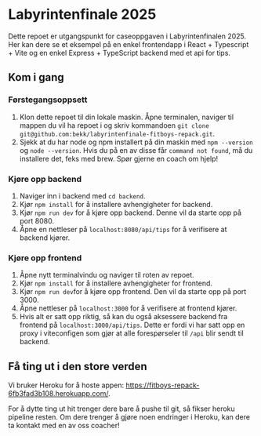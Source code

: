 # Labyrintenfinale 2025

Dette repoet er utgangspunkt for caseoppgaven i Labyrintenfinalen 2025. Her kan dere se et eksempel på en enkel frontendapp i React + Typescript + Vite og en enkel Express + TypeScript backend med et api for tips.

## Kom i gang

### Førstegangsoppsett

1. Klon dette repoet til din lokale maskin. Åpne terminalen, naviger til mappen du vil ha repoet i og skriv kommandoen `git clone git@github.com:bekk/labyrintenfinale-fitboys-repack.git`.
2. Sjekk at du har node og npm installert på din maskin med `npm --version` og `node --version`. Hvis du på en av disse får `command not found`, må du installere det, feks med brew. Spør gjerne en coach om hjelp!

### Kjøre opp backend

1. Naviger inn i backend med `cd backend`.
2. Kjør `npm install` for å installere avhengigheter for backend.
3. Kjør `npm run dev` for å kjøre opp backend. Denne vil da starte opp på port 8080.
4. Åpne en nettleser på `localhost:8080/api/tips` for å verifisere at backend kjører.

### Kjøre opp frontend

1. Åpne nytt terminalvindu og naviger til roten av repoet.
2. Kjør `npm install` for å installere avhengigheter for frontend.
3. Kjør `npm run dev`for å kjøre opp frontend. Den vil da starte opp på port 3000.
4. Åpne nettleser på `localhost:3000` for å verifisere at frontend kjører.
5. Hvis alt er satt opp riktig, så kan du også aksessere backend fra frontend på `localhost:3000/api/tips`. Dette er fordi vi har satt opp en proxy i viteconfigen som gjør at alle forespørseler til `/api` blir sendt til backend.

## Få ting ut i den store verden

Vi bruker Heroku for å hoste appen: https://fitboys-repack-6fb3fad3b108.herokuapp.com/.

For å dytte ting ut hit trenger dere bare å pushe til git, så fikser heroku pipeline resten. Om dere trenger å gjøre noen endringer i Heroku, kan dere ta kontakt med en av oss coacher!
